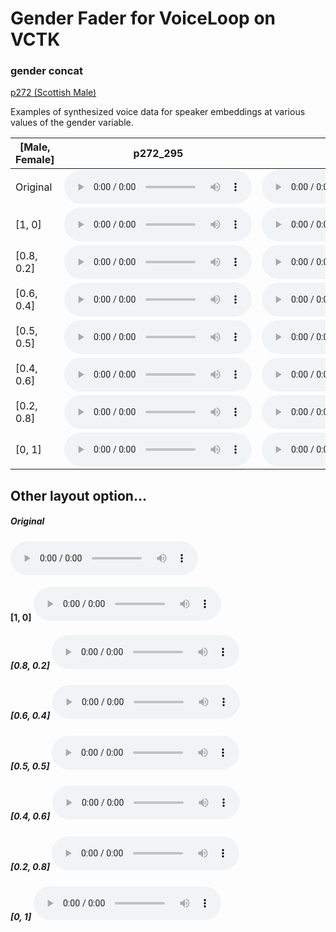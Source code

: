 
# Gender Fader for VoiceLoop on VCTK 
### gender concat

[p272 (Scottish Male)](fader_gender_p272.md)

Examples of synthesized voice data for speaker embeddings at various values of the gender variable.

| [Male, Female] | p272_295 | p253_104 | p298_392 |
| --- | --- | --- | --- |
| Original | <audio src="audio/fader_networks/p272_295_45_orig.wav" controls></audio> | <audio src="audio/fader_networks/p253_104_26_orig.wav" controls></audio> | <audio src="audio/fader_networks/p298_392_66_orig.wav" controls></audio> |
| [1, 0] | <audio src="audio/fader_networks/p272_295_45_gender_concat_1_0.wav" controls></audio> | <audio src="audio/fader_networks/p253_104_26_gender_concat_1_0.wav" controls></audio> | <audio src="audio/fader_networks/p298_392_66_gender_concat_1_0.wav" controls></audio> |
| [0.8, 0.2] | <audio src="audio/fader_networks/p272_295_45_gender_concat_0.8_0.2.wav" controls></audio> | <audio src="audio/fader_networks/p253_104_26_gender_concat_0.8_0.2.wav" controls></audio> | <audio src="audio/fader_networks/p298_392_66_gender_concat_0.8_0.2.wav" controls></audio> |
| [0.6, 0.4] |<audio src="audio/fader_networks/p272_295_45_gender_concat_0.6_0.4.wav" controls></audio> | <audio src="audio/fader_networks/p253_104_26_gender_concat_0.6_0.4.wav" controls></audio> | <audio src="audio/fader_networks/p298_392_66_gender_concat_0.6_0.4.wav" controls></audio> |
| [0.5, 0.5] |<audio src="audio/fader_networks/p272_295_45_gender_concat_0.5_0.5.wav" controls></audio> | <audio src="audio/fader_networks/p253_104_26_gender_concat_0.5_0.5.wav" controls></audio> | <audio src="audio/fader_networks/p298_392_66_gender_concat_0.5_0.5.wav" controls></audio> |
| [0.4, 0.6] |<audio src="audio/fader_networks/p272_295_45_gender_concat_0.4_0.6.wav" controls></audio> | <audio src="audio/fader_networks/p253_104_26_gender_concat_0.4_0.6.wav" controls></audio> | <audio src="audio/fader_networks/p298_392_66_gender_concat_0.4_0.6.wav" controls></audio> |
| [0.2, 0.8] |<audio src="audio/fader_networks/p272_295_45_gender_concat_0.2_0.8.wav" controls></audio> | <audio src="audio/fader_networks/p253_104_26_gender_concat_0.2_0.8.wav" controls></audio> | <audio src="audio/fader_networks/p298_392_66_gender_concat_0.2_0.8.wav" controls></audio> |
| [0, 1] |<audio src="audio/fader_networks/p272_295_45_gender_concat_0_1.wav" controls></audio> | <audio src="audio/fader_networks/p253_104_26_gender_concat_0_1.wav" controls></audio> | <audio src="audio/fader_networks/p298_392_66_gender_concat_1_0.wav" controls></audio> |

## Other layout option...
##### Original
<audio src="audio/fader_networks/p272_295_45_orig.wav" controls></audio>

#### [1, 0] <audio src="audio/fader_networks/p272_295_45_gender_concat_1_0.wav" controls></audio>

##### [0.8, 0.2] <audio src="audio/fader_networks/p272_295_45_gender_concat_0.8_0.2.wav" controls></audio>

##### [0.6, 0.4] <audio src="audio/fader_networks/p272_295_45_gender_concat_0.6_0.4.wav" controls></audio>

##### [0.5, 0.5] <audio src="audio/fader_networks/p272_295_45_gender_concat_0.5_0.5.wav" controls></audio>

##### [0.4, 0.6] <audio src="audio/fader_networks/p272_295_45_gender_concat_0.4_0.6.wav" controls></audio>

##### [0.2, 0.8] <audio src="audio/fader_networks/p272_295_45_gender_concat_0.2_0.8.wav" controls></audio>

##### [0, 1] <audio src="audio/fader_networks/p272_295_45_gender_concat_0_1.wav" controls></audio>
